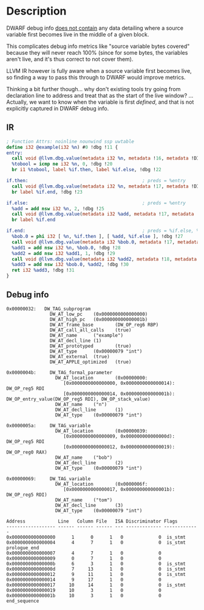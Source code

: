 # Description

DWARF debug info [does not contain][roc] any data detailing where a source
variable first becomes live in the middle of a given block.

This complicates debug info metrics like "source variable bytes covered" because
they will never reach 100% (since for some bytes, the variables aren't live, and
it's thus correct to not cover them).

LLVM IR however is fully aware when a source variable first becomes live, so
finding a way to pass this through to DWARF would improve metrics.

Thinking a bit further though... why don't existing tools try going from
declaration line to address and treat that as the start of the live window? ...
Actually, we want to know when the variable is first _defined_, and that is not
explicitly captured in DWARF debug info.

## IR

```llvm
; Function Attrs: noinline nounwind ssp uwtable
define i32 @example(i32 %n) #0 !dbg !11 {
entry:
  call void @llvm.dbg.value(metadata i32 %n, metadata !16, metadata !DIExpression()), !dbg !19
  %tobool = icmp ne i32 %n, 0, !dbg !20
  br i1 %tobool, label %if.then, label %if.else, !dbg !22

if.then:                                          ; preds = %entry
  call void @llvm.dbg.value(metadata i32 %n, metadata !17, metadata !DIExpression()), !dbg !19
  br label %if.end, !dbg !23

if.else:                                          ; preds = %entry
  %add = add nsw i32 %n, 2, !dbg !25
  call void @llvm.dbg.value(metadata i32 %add, metadata !17, metadata !DIExpression()), !dbg !19
  br label %if.end

if.end:                                           ; preds = %if.else, %if.then
  %bob.0 = phi i32 [ %n, %if.then ], [ %add, %if.else ], !dbg !27
  call void @llvm.dbg.value(metadata i32 %bob.0, metadata !17, metadata !DIExpression()), !dbg !19
  %add1 = add nsw i32 %n, %bob.0, !dbg !28
  %add2 = add nsw i32 %add1, 1, !dbg !29
  call void @llvm.dbg.value(metadata i32 %add2, metadata !18, metadata !DIExpression()), !dbg !19
  %add3 = add nsw i32 %bob.0, %add2, !dbg !30
  ret i32 %add3, !dbg !31
}
```

## Debug info

```
0x00000032:   DW_TAG_subprogram
                DW_AT_low_pc    (0x0000000000000000)
                DW_AT_high_pc   (0x000000000000001b)
                DW_AT_frame_base        (DW_OP_reg6 RBP)
                DW_AT_call_all_calls    (true)
                DW_AT_name      ("example")
                DW_AT_decl_line (1)
                DW_AT_prototyped        (true)
                DW_AT_type      (0x00000079 "int")
                DW_AT_external  (true)
                DW_AT_APPLE_optimized   (true)

0x0000004b:     DW_TAG_formal_parameter
                  DW_AT_location        (0x00000000:
                     [0x0000000000000000, 0x0000000000000014): DW_OP_reg5 RDI
                     [0x0000000000000014, 0x000000000000001b): DW_OP_entry_value(DW_OP_reg5 RDI), DW_OP_stack_value)
                  DW_AT_name    ("n")
                  DW_AT_decl_line       (1)
                  DW_AT_type    (0x00000079 "int")

0x0000005a:     DW_TAG_variable
                  DW_AT_location        (0x00000039:
                     [0x0000000000000009, 0x000000000000000d): DW_OP_reg5 RDI
                     [0x0000000000000012, 0x0000000000000019): DW_OP_reg0 RAX)
                  DW_AT_name    ("bob")
                  DW_AT_decl_line       (2)
                  DW_AT_type    (0x00000079 "int")

0x00000069:     DW_TAG_variable
                  DW_AT_location        (0x0000006f:
                     [0x0000000000000017, 0x000000000000001b): DW_OP_reg5 RDI)
                  DW_AT_name    ("tom")
                  DW_AT_decl_line       (3)
                  DW_AT_type    (0x00000079 "int")
```

```
Address            Line   Column File   ISA Discriminator Flags
------------------ ------ ------ ------ --- ------------- -------------
0x0000000000000000      1      0      1   0             0  is_stmt
0x0000000000000004      4      7      1   0             0  is_stmt prologue_end
0x0000000000000007      4      7      1   0             0
0x0000000000000009      0      7      1   0             0
0x000000000000000b      6      3      1   0             0  is_stmt
0x000000000000000d      7     13      1   0             0  is_stmt
0x0000000000000012      9     11      1   0             0  is_stmt
0x0000000000000014      9     17      1   0             0
0x0000000000000017     10     14      1   0             0  is_stmt
0x0000000000000019     10      3      1   0             0
0x000000000000001b     10      3      1   0             0  end_sequence
```

[roc]:
  https://robert.ocallahan.org/2018/11/comparing-quality-of-debug-information.html
